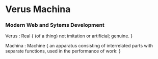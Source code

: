 # Verus Machina

### Modern Web and Sytems Development

Verus : Real {
(of a thing) not imitation or artificial; genuine.
}

Machina : Machine {
an apparatus consisting of interrelated parts with separate functions, used in the performance of work:
}
